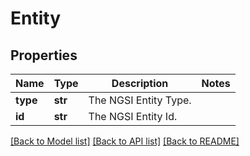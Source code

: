 # Entity

## Properties

| Name     | Type    | Description           | Notes |
| -------- | ------- | --------------------- | ----- |
| **type** | **str** | The NGSI Entity Type. |
| **id**   | **str** | The NGSI Entity Id.   |

[[Back to Model list]](../README.md#documentation-for-models)
[[Back to API list]](../README.md#documentation-for-api-endpoints)
[[Back to README]](../README.md)
